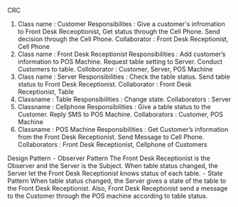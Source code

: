 CRC
  1. Class name : Customer
     Responsibilites : Give a customer's infromation to Front Desk Receoptionist,
                       Get status through the Cell Phone.
                       Send decision through the Cell Phone.
     Collaborator : Front Desk Receptionist, Cell Phone
  2. Class name : Front Desk Receptionist
     Responsibilities : Add customer’s information to POS Machine.
                        Request table setting to Server.
                        Conduct Customers to table.
     Colloborator : Customer, Server, POS Machine
  3. Class name : Server
     Responsibilities : Check the table status.
                        Send table status to Front Desk Receptionist.
     Collaborator : Front Desk Receptionist, Table
  4. Classname : Table
     Responsibilities : Change state.
     Collaborators : Server
  5. Classname : Cellphone
     Responsibilities : Give a table status to the Customer.
                        Reply SMS to POS Machine.
     Collaborators : Customer, POS Machine
  6. Classname : POS Machine
     Responsibilities : Get Customer’s information from the Front Desk Receptionist.
                        Send Message to Cell Phone.
     Collaborators : Front Desk Receptionist, Cellphone of Customers

Design Pattern
 ⁃	Observer Pattern
    The Front Desk Receptionist is the Observer and the Server is the Subject.
    When table status changed, the Server let the Front Desk Receptionist knows status of each table.
 ⁃	State Pattern
    When table status changed, the Server gives a state of the table to the Front Desk Receptionist.
    Also, Front Desk Receptionist send a message to the Customer through the POS machine according to table status.
